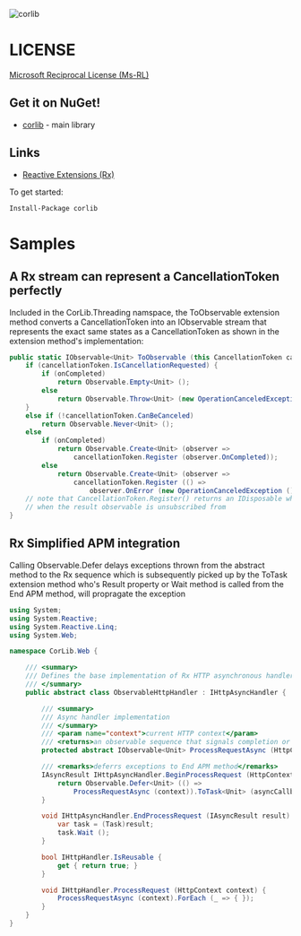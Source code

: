 ![corlib](corlib/raw/master/inc/corlib.png)
# LICENSE
[Microsoft Reciprocal License (Ms-RL)](http://www.opensource.org/licenses/MS-RL)

## Get it on NuGet!

* [corlib](http://nuget.org/List/Packages/corlib) - main library

## Links

* [Reactive Extensions (Rx)](http://msdn.microsoft.com/en-us/data/gg577609)

To get started:

    Install-Package corlib

# Samples
## A Rx stream can represent a CancellationToken perfectly
Included in the CorLib.Threading namspace, the ToObservable extension method converts a CancellationToken
into an IObservable<Unit> stream that represents the exact same states as a CancellationToken as shown
in the extension method's implementation:

```csharp
public static IObservable<Unit> ToObservable (this CancellationToken cancellationToken, bool onCompleted = false) {
    if (cancellationToken.IsCancellationRequested) {
        if (onCompleted)
            return Observable.Empty<Unit> ();
        else
            return Observable.Throw<Unit> (new OperationCanceledException ());
    }
    else if (!cancellationToken.CanBeCanceled)
        return Observable.Never<Unit> ();
    else
        if (onCompleted)
            return Observable.Create<Unit> (observer =>
                cancellationToken.Register (observer.OnCompleted));
        else
            return Observable.Create<Unit> (observer =>
                cancellationToken.Register (() =>
                    observer.OnError (new OperationCanceledException ())));
    // note that CancellationToken.Register() returns an IDisposable which is disposed of
    // when the result observable is unsubscribed from
}
```
## Rx Simplified APM integration
Calling Observable.Defer delays exceptions thrown from the abstract method to the Rx sequence which
is subsequently picked up by the ToTask extension method who's Result property or Wait method
is called from the End APM method, will propragate the exception

```csharp
using System;
using System.Reactive;
using System.Reactive.Linq;
using System.Web;

namespace CorLib.Web {

    /// <summary>
    /// Defines the base implementation of Rx HTTP asynchronous handler objects
    /// </summary>
    public abstract class ObservableHttpHandler : IHttpAsyncHandler {

        /// <summary>
        /// Async handler implementation
        /// </summary>
        /// <param name="context">current HTTP context</param>
        /// <returns>an observable sequence that signals completion or an error</returns>
        protected abstract IObservable<Unit> ProcessRequestAsync (HttpContext context);

        /// <remarks>deferrs exceptions to End APM method</remarks>
        IAsyncResult IHttpAsyncHandler.BeginProcessRequest (HttpContext context, AsyncCallback cb, object extraData) {
            return Observable.Defer<Unit> (() =>
                ProcessRequestAsync (context)).ToTask<Unit> (asyncCallback: cb, state: extraData);
        }

        void IHttpAsyncHandler.EndProcessRequest (IAsyncResult result) {
            var task = (Task)result;
            task.Wait ();
        }

        bool IHttpHandler.IsReusable {
            get { return true; }
        }

        void IHttpHandler.ProcessRequest (HttpContext context) {
            ProcessRequestAsync (context).ForEach (_ => { });
        }
    }
}
```